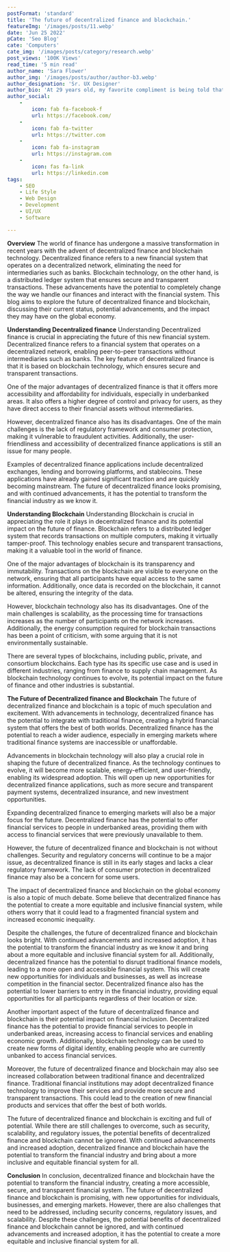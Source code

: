 ```yaml
---
postFormat: 'standard'
title: 'The future of decentralized finance and blockchain.'
featureImg: '/images/posts/11.webp'
date: 'Jun 25 2022'
pCate: 'Seo Blog'
cate: 'Computers'
cate_img: '/images/posts/category/research.webp'
post_views: '100K Views'
read_time: '5 min read'
author_name: 'Sara Flower'
author_img: '/images/posts/author/author-b3.webp'
author_designation: 'Sr. UX Designer'
author_bio: 'At 29 years old, my favorite compliment is being told that I look like my mom. Seeing myself in her image, like this daughter up top, makes me so proud of how far I�ve come, and so thankful for where I come from.'
author_social:
    -
        icon: fab fa-facebook-f
        url: https://facebook.com/
    -
        icon: fab fa-twitter
        url: https://twitter.com
    -
        icon: fab fa-instagram
        url: https://instagram.com
    - 
        icon: fas fa-link
        url: https://linkedin.com
tags: 
    - SEO
    - Life Style
    - Web Design
    - Development
    - UI/UX
    - Software

---
```


**Overview**
The world of finance has undergone a massive transformation in recent years with the advent of decentralized finance and blockchain technology. Decentralized finance refers to a new financial system that operates on a decentralized network, eliminating the need for intermediaries such as banks. Blockchain technology, on the other hand, is a distributed ledger system that ensures secure and transparent transactions. These advancements have the potential to completely change the way we handle our finances and interact with the financial system. This blog aims to explore the future of decentralized finance and blockchain, discussing their current status, potential advancements, and the impact they may have on the global economy.

**Understanding Decentralized finance**
Understanding Decentralized finance is crucial in appreciating the future of this new financial system. Decentralized finance refers to a financial system that operates on a decentralized network, enabling peer-to-peer transactions without intermediaries such as banks. The key feature of decentralized finance is that it is based on blockchain technology, which ensures secure and transparent transactions.

One of the major advantages of decentralized finance is that it offers more accessibility and affordability for individuals, especially in underbanked areas. It also offers a higher degree of control and privacy for users, as they have direct access to their financial assets without intermediaries.

However, decentralized finance also has its disadvantages. One of the main challenges is the lack of regulatory framework and consumer protection, making it vulnerable to fraudulent activities. Additionally, the user-friendliness and accessibility of decentralized finance applications is still an issue for many people.

Examples of decentralized finance applications include decentralized exchanges, lending and borrowing platforms, and stablecoins. These applications have already gained significant traction and are quickly becoming mainstream. The future of decentralized finance looks promising, and with continued advancements, it has the potential to transform the financial industry as we know it.

**Understanding Blockchain**
Understanding Blockchain is crucial in appreciating the role it plays in decentralized finance and its potential impact on the future of finance. Blockchain refers to a distributed ledger system that records transactions on multiple computers, making it virtually tamper-proof. This technology enables secure and transparent transactions, making it a valuable tool in the world of finance.

One of the major advantages of blockchain is its transparency and immutability. Transactions on the blockchain are visible to everyone on the network, ensuring that all participants have equal access to the same information. Additionally, once data is recorded on the blockchain, it cannot be altered, ensuring the integrity of the data.

However, blockchain technology also has its disadvantages. One of the main challenges is scalability, as the processing time for transactions increases as the number of participants on the network increases. Additionally, the energy consumption required for blockchain transactions has been a point of criticism, with some arguing that it is not environmentally sustainable.

There are several types of blockchains, including public, private, and consortium blockchains. Each type has its specific use case and is used in different industries, ranging from finance to supply chain management. As blockchain technology continues to evolve, its potential impact on the future of finance and other industries is substantial.

**The Future of Decentralized finance and Blockchain**
The future of decentralized finance and blockchain is a topic of much speculation and excitement. With advancements in technology, decentralized finance has the potential to integrate with traditional finance, creating a hybrid financial system that offers the best of both worlds. Decentralized finance has the potential to reach a wider audience, especially in emerging markets where traditional finance systems are inaccessible or unaffordable.

Advancements in blockchain technology will also play a crucial role in shaping the future of decentralized finance. As the technology continues to evolve, it will become more scalable, energy-efficient, and user-friendly, enabling its widespread adoption. This will open up new opportunities for decentralized finance applications, such as more secure and transparent payment systems, decentralized insurance, and new investment opportunities.

Expanding decentralized finance to emerging markets will also be a major focus for the future. Decentralized finance has the potential to offer financial services to people in underbanked areas, providing them with access to financial services that were previously unavailable to them.

However, the future of decentralized finance and blockchain is not without challenges. Security and regulatory concerns will continue to be a major issue, as decentralized finance is still in its early stages and lacks a clear regulatory framework. The lack of consumer protection in decentralized finance may also be a concern for some users.

The impact of decentralized finance and blockchain on the global economy is also a topic of much debate. Some believe that decentralized finance has the potential to create a more equitable and inclusive financial system, while others worry that it could lead to a fragmented financial system and increased economic inequality.

Despite the challenges, the future of decentralized finance and blockchain looks bright. With continued advancements and increased adoption, it has the potential to transform the financial industry as we know it and bring about a more equitable and inclusive financial system for all. Additionally, decentralized finance has the potential to disrupt traditional finance models, leading to a more open and accessible financial system. This will create new opportunities for individuals and businesses, as well as increase competition in the financial sector. Decentralized finance also has the potential to lower barriers to entry in the financial industry, providing equal opportunities for all participants regardless of their location or size.

Another important aspect of the future of decentralized finance and blockchain is their potential impact on financial inclusion. Decentralized finance has the potential to provide financial services to people in underbanked areas, increasing access to financial services and enabling economic growth. Additionally, blockchain technology can be used to create new forms of digital identity, enabling people who are currently unbanked to access financial services.

Moreover, the future of decentralized finance and blockchain may also see increased collaboration between traditional finance and decentralized finance. Traditional financial institutions may adopt decentralized finance technology to improve their services and provide more secure and transparent transactions. This could lead to the creation of new financial products and services that offer the best of both worlds.

The future of decentralized finance and blockchain is exciting and full of potential. While there are still challenges to overcome, such as security, scalability, and regulatory issues, the potential benefits of decentralized finance and blockchain cannot be ignored. With continued advancements and increased adoption, decentralized finance and blockchain have the potential to transform the financial industry and bring about a more inclusive and equitable financial system for all.

**Conclusion**
In conclusion, decentralized finance and blockchain have the potential to transform the financial industry, creating a more accessible, secure, and transparent financial system. The future of decentralized finance and blockchain is promising, with new opportunities for individuals, businesses, and emerging markets. However, there are also challenges that need to be addressed, including security concerns, regulatory issues, and scalability. Despite these challenges, the potential benefits of decentralized finance and blockchain cannot be ignored, and with continued advancements and increased adoption, it has the potential to create a more equitable and inclusive financial system for all.

